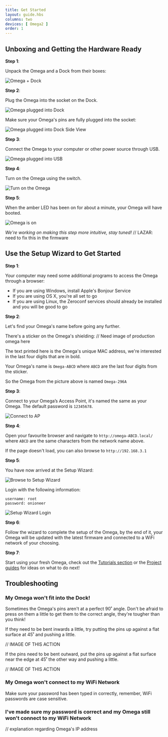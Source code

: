 ```yaml
---
title: Get Started
layout: guide.hbs
columns: two
devices: [ Omega2 ]
order: 1
---
```





[//]: # (Prepare the Hardware)

## Unboxing and Getting the Hardware Ready

**Step 1**:

Unpack the Omega and a Dock from their boxes:

![Omega + Dock](http://i.imgur.com/fKZfABhl.jpg "Omega + Dock")

**Step 2**:

Plug the Omega into the socket on the Dock.

![Omega plugged into Dock](http://i.imgur.com/1HNTUgKl.jpg "Omega Plugged into Dock")

Make sure your Omega's pins are fully plugged into the socket:

![Omega plugged into Dock Side View](http://i.imgur.com/0f1Prmul.jpg)

**Step 3**:

Connect the Omega to your computer or other power source through USB.

![Omega plugged into USB](http://i.imgur.com/OgKnUXdl.jpg "Omega plugged into USB")

**Step 4**:

Turn on the Omega using the switch.

![Turn on the Omega](http://i.imgur.com/sAyIEANl.jpg "Turn on the Omega")

**Step 5**:

When the amber LED has been on for about a minute, your Omega will have booted.

![Omega is on](http://i.imgur.com/kpT4L2bl.jpg "Omega is on")

*We're working on making this step more intuitive, stay tuned!*
// LAZAR: need to fix this in the firmware


[//]: # (GUI SETUP)

## Use the Setup Wizard to Get Started

**Step 1**:

Your computer may need some additional programs to access the Omega through a browser:
* If you are using Windows, install Apple's Bonjour Service
* If you are using OS X, you're all set to go
* If you are using Linux, the Zeroconf services should already be installed and you will be good to go

**Step 2**:

Let's find your Omega's name before going any further.

There's a sticker on the Omega's shielding:
// Need image of production omega here

The text printed here is the Omega's unique MAC address, we're interested in the last four digits that are in bold.

Your Omega's name is `Omega-ABCD` where `ABCD` are the last four digits from the sticker.

So the Omega from the picture above is named `Omega-296A`


**Step 3**:

Connect to your Omega’s Access Point, it's named the same as your Omega. The default password is `12345678`.

![Connect to AP](http://i.imgur.com/KumCH9Al.png "Connect to AP")


**Step 4**:

Open your favourite browser and navigate to `http://omega-ABCD.local/` where `ABCD` are the same characters from the network name above.

If the page doesn't load, you can also browse to `http://192.168.3.1`

**Step 5**:

You have now arrived at the Setup Wizard:

![Browse to Setup Wizard](http://i.imgur.com/DaHshUL.png "Browse to Setup Wizard")

Login with the following information:
```
username: root
password: onioneer
```

![Setup Wizard Login](http://i.imgur.com/y5aX5oG.png "Browse to Setup Wizard")

**Step 6**:

Follow the wizard to complete the setup of the Omega, by the end of it, your Omega will be updated with the latest firmware and connected to a WiFi network of your choosing.

**Step 7**:

Start using your fresh Omega, check out the [Tutorials section](./Tutorials/Contents) or the [Project guides](./Projects/Contents) for ideas on what to do next!


## Troubleshooting

### My Omega won't fit into the Dock!

Sometimes the Omega's pins aren't at a perfect 90˚ angle. Don't be afraid to press on them a little to get them to the correct angle, they're tougher than you think!

If they need to be bent inwards a little, try putting the pins up against a flat surface at 45˚ and pushing a little.

// IMAGE OF THIS ACTION

If the pins need to be bent outward, put the pins up against a flat surface near the edge at 45˚ the other way and pushing a little.

// IMAGE OF THIS ACTION

### My Omega won't connect to my WiFi Network

Make sure your password has been typed in correctly, remember, WiFi passwords are case sensitive.

### I've made sure my password is correct and my Omega still won't connect to my WiFi Network

// explanation regarding Omega's IP address
